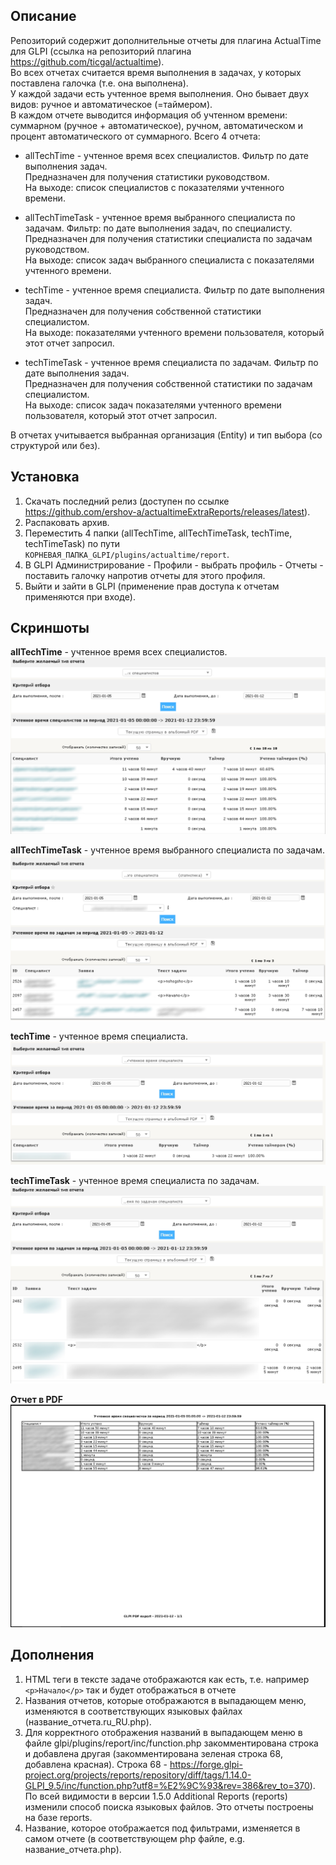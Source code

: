 
## Описание
Репозиторий содержит дополнительные отчеты для плагина ActualTime для GLPI (ссылка на репозиторий плагина https://github.com/ticgal/actualtime). \
Во всех отчетах считается время выполнения в задачах, у которых поставлена галочка (т.е. она выполнена).\
У каждой задачи есть учтенное время выполнения. Оно бывает двух видов: ручное и автоматическое (=таймером).\
В каждом отчете выводится информация об учтенном времени:\
суммарном (ручное + автоматическое), ручном, автоматическом и процент автоматического от суммарного.
Всего 4 отчета:
* allTechTime - учтенное время всех специалистов.
Фильтр по дате выполнения задач.\
Предназначен для получения статистики руководством.\
На выходе: список специалистов с показателями учтенного времени.

* allTechTimeTask - учтенное время выбранного специалиста по задачам.
Фильтр: по дате выполнения задач, по специалисту.\
Предназначен для получения статистики специалиста по задачам руководством.\
На выходе: список задач выбранного специалиста с показателями учтенного времени.

* techTime - учтенное время специалиста.
Фильтр по дате выполнения задач.\
Предназначен для получения собственной статистики специалистом. \
На выходе: показателями учтенного времени пользователя, который этот отчет запросил.

* techTimeTask - учтенное время специалиста по задачам.
Фильтр по дате выполнения задач.\
Предназначен для получения собственной статистики по задачам специалистом.\
На выходе: список задач показателями учтенного времени пользователя, который этот отчет запросил.

В отчетах учитывается выбранная организация (Entity) и тип выбора (со структурой или без).
## Установка
1. Скачать последний релиз (доступен по ccылке https://github.com/ershov-a/actualtimeExtraReports/releases/latest).
2. Распаковать архив.
3. Переместить 4 папки (allTechTime, allTechTimeTask, techTime, techTimeTask) по пути `КОРНЕВАЯ_ПАПКА_GLPI/plugins/actualtime/report`.
4. В GLPI Администрирование - Профили - выбрать профиль - Отчеты - поставить галочку напротив отчеты для этого профиля.
5. Выйти и зайти в GLPI (применение прав доступа к отчетам применяются при входе).
## Скриншоты
**allTechTime** - учтенное время всех специалистов.
![allTechTime](Screenshots/allTechTime.jpg)

**allTechTimeTask** - учтенное время выбранного специалиста по задачам.
![allTechTimeTask](Screenshots/allTechTimeTask.jpg)

**techTime** - учтенное время специалиста.
![techTime](Screenshots/techTime.jpg)

**techTimeTask** - учтенное время специалиста по задачам.
![techTimeTask](Screenshots/techTimeTask.jpg)

**Отчет в PDF**
![pdfReport](Screenshots/pdfReport.jpg)

## Дополнения
1. HTML теги в тексте задаче отображаются как есть, т.е. например `<p>Начало</p>` так и будет отображаться в отчете
2. Названия отчетов, которые отображаются в выпадающем меню, изменяются в соответствующих языковых файлах (название_отчета.ru_RU.php).
3. Для корректного отображения названий в выпадающем меню в файле glpi/plugins/report/inc/function.php закомментирована строка и
добавлена другая (закомментирована зеленая строка 68, добавлена красная).
Строка 68  - https://forge.glpi-project.org/projects/reports/repository/diff/tags/1.14.0-GLPI_9.5/inc/function.php?utf8=%E2%9C%93&rev=386&rev_to=370).
По всей видимости в версии 1.5.0 Additional Reports (reports) изменили способ поиска языковых файлов. Это отчеты построены на базе reports.
4. Название, которое отображается под фильтрами, изменяется в самом отчете (в соответствующем php файле, e.g. название_отчета.php).
